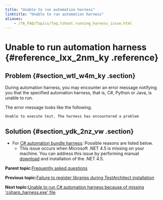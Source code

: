 ```yaml
--- 
title: "Unable to run automation harness"
linktitle: "Unable to run automation harness"
aliases: 
    - /TA_FAQ/Topics/faq.tshoot.running_harness_issue.html
---
```

# Unable to run automation harness {#reference_lxx_2nm_ky .reference}

## Problem {#section_wtl_w4m_ky .section}

During automation harness, you may encounter an error message notifying you that the specified automation harness, that is, C\#, Python or Java, is unable to run.

The error message looks like the following.

```
Unable to execute test. The harness has encountered a problem
```

## Solution {#section_ydk_2nz_vw .section}

-   For [C\# automation bundle harness](../../TA_Tutorials/Topics/tut_Scripting_actions_in_other_languages_CSharp_bundle.html): Possible reasons are listed below.
    -   This issue occurs when Microsoft .NET 4.5 is missing on your machine. You can address this issue by performing manual [download](https://www.microsoft.com/net/download) and installation of the .NET 4.5.



**Parent topic:**[Frequently asked questions](../../TA_Help/Topics/Support_FAQ.html)

**Previous topic:**[Failure to register libraries during TestArchitect installation](../../TA_FAQ/Topics/faq.tshoot.installing_TA_issue.html)

**Next topic:**[Unable to run C\# automation harness because of missing 'csharp\_harness.exe' file](../../TA_FAQ/Topics/faq.tshoot.finding.csharp.harness.file.html)

